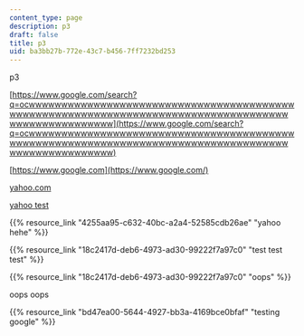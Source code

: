 ```yaml
---
content_type: page
description: p3
draft: false
title: p3
uid: ba3bb27b-772e-43c7-b456-7ff7232bd253
---
```

p3

[https://www.google.com/search?q=ocwwwwwwwwwwwwwwwwwwwwwwwwwwwwwwwwwwwwwwwwwwwwwwwwwwwwwwwwwwwwwwwwwwwwwwwwwwwwwwwwwwwwwwwwwwwwwwwwwwww](https://www.google.com/search?q=ocwwwwwwwwwwwwwwwwwwwwwwwwwwwwwwwwwwwwwwwwwwwwwwwwwwwwwwwwwwwwwwwwwwwwwwwwwwwwwwwwwwwwwwwwwwwwwwwwwwww)

[https://www.google.com](https://www.google.com/)

[yahoo.com](http://localhost:8043/sites/ibrahims-orange-course/type/page/new/yahoo.com)

[yahoo test](http://localhost:8043/sites/ibrahims-orange-course/type/page/new/yahoo.com)

{{% resource_link "4255aa95-c632-40bc-a2a4-52585cdb26ae" "yahoo hehe" %}}

{{% resource_link "18c2417d-deb6-4973-ad30-99222f7a97c0" "test test test" %}}

{{% resource_link "18c2417d-deb6-4973-ad30-99222f7a97c0" "oops" %}}

oops oops

{{% resource_link "bd47ea00-5644-4927-bb3a-4169bce0bfaf" "testing google" %}}